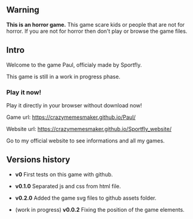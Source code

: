 ## Warning

**This is an horror game.**
This game scare kids or people that are not for horror.
If you are not for horror then don't play or browse the game files.

## Intro

Welcome to the game Paul, officialy made by Sportfly.

This game is still in a work in progress phase.

### Play it now!
Play it directly in your browser without download now!

Game url: https://crazymemesmaker.github.io/Paul/ 

Website url: https://crazymemesmaker.github.io/Sportfly_website/

Go to my official website to see informations and all my games.

## Versions history

- **v0** First tests on this game with github.

- **v0.1.0** Separated js and css from html file.

- **v0.2.0** Added the game svg files to github assets folder.

- (work in progress) **v0.0.2** Fixing the position of the game elements.

